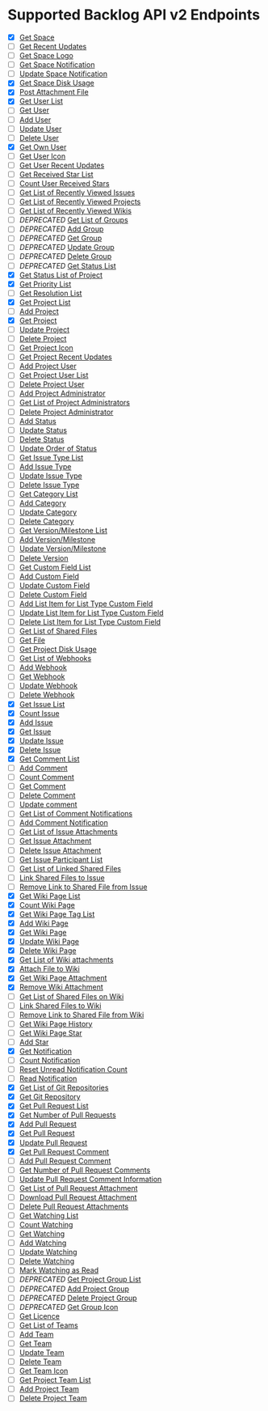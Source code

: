 # Supported Backlog API v2 Endpoints

- [x] [Get Space](https://developer.nulab.com/docs/backlog/api/2/get-space/)
- [ ] [Get Recent Updates](https://developer.nulab.com/docs/backlog/api/2/get-recent-updates/)
- [ ] [Get Space Logo](https://developer.nulab.com/docs/backlog/api/2/get-space-logo/)
- [ ] [Get Space Notification](https://developer.nulab.com/docs/backlog/api/2/get-space-notification/)
- [ ] [Update Space Notification](https://developer.nulab.com/docs/backlog/api/2/update-space-notification/)
- [x] [Get Space Disk Usage](https://developer.nulab.com/docs/backlog/api/2/get-space-disk-usage/)
- [x] [Post Attachment File](https://developer.nulab.com/docs/backlog/api/2/post-attachment-file/)
- [x] [Get User List](https://developer.nulab.com/docs/backlog/api/2/get-user-list/)
- [ ] [Get User](https://developer.nulab.com/docs/backlog/api/2/get-user/)
- [ ] [Add User](https://developer.nulab.com/docs/backlog/api/2/add-user/)
- [ ] [Update User](https://developer.nulab.com/docs/backlog/api/2/update-user/)
- [ ] [Delete User](https://developer.nulab.com/docs/backlog/api/2/delete-user/)
- [x] [Get Own User](https://developer.nulab.com/docs/backlog/api/2/get-own-user/)
- [ ] [Get User Icon](https://developer.nulab.com/docs/backlog/api/2/get-user-icon/)
- [ ] [Get User Recent Updates](https://developer.nulab.com/docs/backlog/api/2/get-user-recent-updates/)
- [ ] [Get Received Star List](https://developer.nulab.com/docs/backlog/api/2/get-received-star-list/)
- [ ] [Count User Received Stars](https://developer.nulab.com/docs/backlog/api/2/count-user-received-stars/)
- [ ] [Get List of Recently Viewed Issues](https://developer.nulab.com/docs/backlog/api/2/get-list-of-recently-viewed-issues/)
- [ ] [Get List of Recently Viewed Projects](https://developer.nulab.com/docs/backlog/api/2/get-list-of-recently-viewed-projects/)
- [ ] [Get List of Recently Viewed Wikis](https://developer.nulab.com/docs/backlog/api/2/get-list-of-recently-viewed-wikis/)
- [ ] *DEPRECATED* [Get List of Groups](https://developer.nulab.com/docs/backlog/api/2/get-list-of-groups/)
- [ ] *DEPRECATED* [Add Group](https://developer.nulab.com/docs/backlog/api/2/add-group/)
- [ ] *DEPRECATED* [Get Group](https://developer.nulab.com/docs/backlog/api/2/get-group/)
- [ ] *DEPRECATED* [Update Group](https://developer.nulab.com/docs/backlog/api/2/update-group/)
- [ ] *DEPRECATED* [Delete Group](https://developer.nulab.com/docs/backlog/api/2/delete-group/)
- [ ] *DEPRECATED* [Get Status List](https://developer.nulab.com/docs/backlog/api/2/get-status-list/)
- [x] [Get Status List of Project](https://developer.nulab.com/docs/backlog/api/2/get-status-list-of-project/)
- [x] [Get Priority List](https://developer.nulab.com/docs/backlog/api/2/get-priority-list/)
- [ ] [Get Resolution List](https://developer.nulab.com/docs/backlog/api/2/get-resolution-list/)
- [x] [Get Project List](https://developer.nulab.com/docs/backlog/api/2/get-project-list/)
- [ ] [Add Project](https://developer.nulab.com/docs/backlog/api/2/add-project/)
- [x] [Get Project](https://developer.nulab.com/docs/backlog/api/2/get-project/)
- [ ] [Update Project](https://developer.nulab.com/docs/backlog/api/2/update-project/)
- [ ] [Delete Project](https://developer.nulab.com/docs/backlog/api/2/delete-project/)
- [ ] [Get Project Icon](https://developer.nulab.com/docs/backlog/api/2/get-project-icon/)
- [ ] [Get Project Recent Updates](https://developer.nulab.com/docs/backlog/api/2/get-project-recent-updates/)
- [ ] [Add Project User](https://developer.nulab.com/docs/backlog/api/2/add-project-user/)
- [ ] [Get Project User List](https://developer.nulab.com/docs/backlog/api/2/get-project-user-list/)
- [ ] [Delete Project User](https://developer.nulab.com/docs/backlog/api/2/delete-project-user/)
- [ ] [Add Project Administrator](https://developer.nulab.com/docs/backlog/api/2/add-project-administrator/)
- [ ] [Get List of Project Administrators](https://developer.nulab.com/docs/backlog/api/2/get-list-of-project-administrators/)
- [ ] [Delete Project Administrator](https://developer.nulab.com/docs/backlog/api/2/delete-project-administrator/)
- [ ] [Add Status](https://developer.nulab.com/docs/backlog/api/2/add-status/)
- [ ] [Update Status](https://developer.nulab.com/docs/backlog/api/2/update-status/)
- [ ] [Delete Status](https://developer.nulab.com/docs/backlog/api/2/delete-status/)
- [ ] [Update Order of Status](https://developer.nulab.com/docs/backlog/api/2/update-order-of-status/)
- [ ] [Get Issue Type List](https://developer.nulab.com/docs/backlog/api/2/get-issue-type-list/)
- [ ] [Add Issue Type](https://developer.nulab.com/docs/backlog/api/2/add-issue-type/)
- [ ] [Update Issue Type](https://developer.nulab.com/docs/backlog/api/2/update-issue-type/)
- [ ] [Delete Issue Type](https://developer.nulab.com/docs/backlog/api/2/delete-issue-type/)
- [ ] [Get Category List](https://developer.nulab.com/docs/backlog/api/2/get-category-list/)
- [ ] [Add Category](https://developer.nulab.com/docs/backlog/api/2/add-category/)
- [ ] [Update Category](https://developer.nulab.com/docs/backlog/api/2/update-category/)
- [ ] [Delete Category](https://developer.nulab.com/docs/backlog/api/2/delete-category/)
- [ ] [Get Version/Milestone List](https://developer.nulab.com/docs/backlog/api/2/get-version-milestone-list/)
- [ ] [Add Version/Milestone](https://developer.nulab.com/docs/backlog/api/2/add-version-milestone/)
- [ ] [Update Version/Milestone](https://developer.nulab.com/docs/backlog/api/2/update-version-milestone/)
- [ ] [Delete Version](https://developer.nulab.com/docs/backlog/api/2/delete-version/)
- [ ] [Get Custom Field List](https://developer.nulab.com/docs/backlog/api/2/get-custom-field-list/)
- [ ] [Add Custom Field](https://developer.nulab.com/docs/backlog/api/2/add-custom-field/)
- [ ] [Update Custom Field](https://developer.nulab.com/docs/backlog/api/2/update-custom-field/)
- [ ] [Delete Custom Field](https://developer.nulab.com/docs/backlog/api/2/delete-custom-field/)
- [ ] [Add List Item for List Type Custom Field](https://developer.nulab.com/docs/backlog/api/2/add-list-item-for-list-type-custom-field/)
- [ ] [Update List Item for List Type Custom Field](https://developer.nulab.com/docs/backlog/api/2/update-list-item-for-list-type-custom-field/)
- [ ] [Delete List Item for List Type Custom Field](https://developer.nulab.com/docs/backlog/api/2/delete-list-item-for-list-type-custom-field/)
- [ ] [Get List of Shared Files](https://developer.nulab.com/docs/backlog/api/2/get-list-of-shared-files/)
- [ ] [Get File](https://developer.nulab.com/docs/backlog/api/2/get-file/)
- [ ] [Get Project Disk Usage](https://developer.nulab.com/docs/backlog/api/2/get-project-disk-usage/)
- [ ] [Get List of Webhooks](https://developer.nulab.com/docs/backlog/api/2/get-list-of-webhooks/)
- [ ] [Add Webhook](https://developer.nulab.com/docs/backlog/api/2/add-webhook/)
- [ ] [Get Webhook](https://developer.nulab.com/docs/backlog/api/2/get-webhook/)
- [ ] [Update Webhook](https://developer.nulab.com/docs/backlog/api/2/update-webhook/)
- [ ] [Delete Webhook](https://developer.nulab.com/docs/backlog/api/2/delete-webhook/)
- [x] [Get Issue List](https://developer.nulab.com/docs/backlog/api/2/get-issue-list/)
- [x] [Count Issue](https://developer.nulab.com/docs/backlog/api/2/count-issue/)
- [x] [Add Issue](https://developer.nulab.com/docs/backlog/api/2/add-issue/)
- [x] [Get Issue](https://developer.nulab.com/docs/backlog/api/2/get-issue/)
- [x] [Update Issue](https://developer.nulab.com/docs/backlog/api/2/update-issue/)
- [x] [Delete Issue](https://developer.nulab.com/docs/backlog/api/2/delete-issue/)
- [x] [Get Comment List](https://developer.nulab.com/docs/backlog/api/2/get-comment-list/)
- [ ] [Add Comment](https://developer.nulab.com/docs/backlog/api/2/add-comment/)
- [ ] [Count Comment](https://developer.nulab.com/docs/backlog/api/2/count-comment/)
- [ ] [Get Comment](https://developer.nulab.com/docs/backlog/api/2/get-comment/)
- [ ] [Delete Comment](https://developer.nulab.com/docs/backlog/api/2/delete-comment/)
- [ ] [Update comment](https://developer.nulab.com/docs/backlog/api/2/update-comment/)
- [ ] [Get List of Comment Notifications](https://developer.nulab.com/docs/backlog/api/2/get-list-of-comment-notifications/)
- [ ] [Add Comment Notification](https://developer.nulab.com/docs/backlog/api/2/add-comment-notification/)
- [ ] [Get List of Issue Attachments](https://developer.nulab.com/docs/backlog/api/2/get-list-of-issue-attachments/)
- [ ] [Get Issue Attachment](https://developer.nulab.com/docs/backlog/api/2/get-issue-attachment/)
- [ ] [Delete Issue Attachment](https://developer.nulab.com/docs/backlog/api/2/delete-issue-attachment/)
- [ ] [Get Issue Participant List](https://developer.nulab.com/docs/backlog/api/2/get-issue-participant-list/)
- [ ] [Get List of Linked Shared Files](https://developer.nulab.com/docs/backlog/api/2/get-list-of-linked-shared-files/)
- [ ] [Link Shared Files to Issue](https://developer.nulab.com/docs/backlog/api/2/link-shared-files-to-issue/)
- [ ] [Remove Link to Shared File from Issue](https://developer.nulab.com/docs/backlog/api/2/remove-link-to-shared-file-from-issue/)
- [x] [Get Wiki Page List](https://developer.nulab.com/docs/backlog/api/2/get-wiki-page-list/)
- [x] [Count Wiki Page](https://developer.nulab.com/docs/backlog/api/2/count-wiki-page/)
- [x] [Get Wiki Page Tag List](https://developer.nulab.com/docs/backlog/api/2/get-wiki-page-tag-list/)
- [x] [Add Wiki Page](https://developer.nulab.com/docs/backlog/api/2/add-wiki-page/)
- [x] [Get Wiki Page](https://developer.nulab.com/docs/backlog/api/2/get-wiki-page/)
- [x] [Update Wiki Page](https://developer.nulab.com/docs/backlog/api/2/update-wiki-page/)
- [x] [Delete Wiki Page](https://developer.nulab.com/docs/backlog/api/2/delete-wiki-page/)
- [x] [Get List of Wiki attachments](https://developer.nulab.com/docs/backlog/api/2/get-list-of-wiki-attachments/)
- [x] [Attach File to Wiki](https://developer.nulab.com/docs/backlog/api/2/attach-file-to-wiki/)
- [x] [Get Wiki Page Attachment](https://developer.nulab.com/docs/backlog/api/2/get-wiki-page-attachment/)
- [x] [Remove Wiki Attachment](https://developer.nulab.com/docs/backlog/api/2/remove-wiki-attachment/)
- [ ] [Get List of Shared Files on Wiki](https://developer.nulab.com/docs/backlog/api/2/get-list-of-shared-files-on-wiki/)
- [ ] [Link Shared Files to Wiki](https://developer.nulab.com/docs/backlog/api/2/link-shared-files-to-wiki/)
- [ ] [Remove Link to Shared File from Wiki](https://developer.nulab.com/docs/backlog/api/2/remove-link-to-shared-file-from-wiki/)
- [ ] [Get Wiki Page History](https://developer.nulab.com/docs/backlog/api/2/get-wiki-page-history/)
- [ ] [Get Wiki Page Star](https://developer.nulab.com/docs/backlog/api/2/get-wiki-page-star/)
- [ ] [Add Star](https://developer.nulab.com/docs/backlog/api/2/add-star/)
- [x] [Get Notification](https://developer.nulab.com/docs/backlog/api/2/get-notification/)
- [ ] [Count Notification](https://developer.nulab.com/docs/backlog/api/2/count-notification/)
- [ ] [Reset Unread Notification Count](https://developer.nulab.com/docs/backlog/api/2/reset-unread-notification-count/)
- [ ] [Read Notification](https://developer.nulab.com/docs/backlog/api/2/read-notification/)
- [x] [Get List of Git Repositories](https://developer.nulab.com/docs/backlog/api/2/get-list-of-git-repositories/)
- [x] [Get Git Repository](https://developer.nulab.com/docs/backlog/api/2/get-git-repository/)
- [x] [Get Pull Request List](https://developer.nulab.com/docs/backlog/api/2/get-pull-request-list/)
- [x] [Get Number of Pull Requests](https://developer.nulab.com/docs/backlog/api/2/get-number-of-pull-requests/)
- [x] [Add Pull Request](https://developer.nulab.com/docs/backlog/api/2/add-pull-request/)
- [x] [Get Pull Request](https://developer.nulab.com/docs/backlog/api/2/get-pull-request/)
- [x] [Update Pull Request](https://developer.nulab.com/docs/backlog/api/2/update-pull-request/)
- [x] [Get Pull Request Comment](https://developer.nulab.com/docs/backlog/api/2/get-pull-request-comment/)
- [ ] [Add Pull Request Comment](https://developer.nulab.com/docs/backlog/api/2/add-pull-request-comment/)
- [ ] [Get Number of Pull Request Comments](https://developer.nulab.com/docs/backlog/api/2/get-number-of-pull-request-comments/)
- [ ] [Update Pull Request Comment Information](https://developer.nulab.com/docs/backlog/api/2/update-pull-request-comment-information/)
- [ ] [Get List of Pull Request Attachment](https://developer.nulab.com/docs/backlog/api/2/get-list-of-pull-request-attachment/)
- [ ] [Download Pull Request Attachment](https://developer.nulab.com/docs/backlog/api/2/download-pull-request-attachment/)
- [ ] [Delete Pull Request Attachments](https://developer.nulab.com/docs/backlog/api/2/delete-pull-request-attachments/)
- [ ] [Get Watching List](https://developer.nulab.com/docs/backlog/api/2/get-watching-list/)
- [ ] [Count Watching](https://developer.nulab.com/docs/backlog/api/2/count-watching/)
- [ ] [Get Watching](https://developer.nulab.com/docs/backlog/api/2/get-watching/)
- [ ] [Add Watching](https://developer.nulab.com/docs/backlog/api/2/add-watching/)
- [ ] [Update Watching](https://developer.nulab.com/docs/backlog/api/2/update-watching/)
- [ ] [Delete Watching](https://developer.nulab.com/docs/backlog/api/2/delete-watching/)
- [ ] [Mark Watching as Read](https://developer.nulab.com/docs/backlog/api/2/mark-watching-as-read/)
- [ ] *DEPRECATED* [Get Project Group List](https://developer.nulab.com/docs/backlog/api/2/get-project-group-list/)
- [ ] *DEPRECATED* [Add Project Group](https://developer.nulab.com/docs/backlog/api/2/add-project-group/)
- [ ] *DEPRECATED* [Delete Project Group](https://developer.nulab.com/docs/backlog/api/2/delete-project-group/)
- [ ] *DEPRECATED* [Get Group Icon](https://developer.nulab.com/docs/backlog/api/2/get-group-icon/)
- [ ] [Get Licence](https://developer.nulab.com/docs/backlog/api/2/get-licence/)
- [ ] [Get List of Teams](https://developer.nulab.com/docs/backlog/api/2/get-list-of-teams/)
- [ ] [Add Team](https://developer.nulab.com/docs/backlog/api/2/add-team/)
- [ ] [Get Team](https://developer.nulab.com/docs/backlog/api/2/get-team/)
- [ ] [Update Team](https://developer.nulab.com/docs/backlog/api/2/update-team/)
- [ ] [Delete Team](https://developer.nulab.com/docs/backlog/api/2/delete-team/)
- [ ] [Get Team Icon](https://developer.nulab.com/docs/backlog/api/2/get-team-icon/)
- [ ] [Get Project Team List](https://developer.nulab.com/docs/backlog/api/2/get-project-team-list/)
- [ ] [Add Project Team](https://developer.nulab.com/docs/backlog/api/2/add-project-team/)
- [ ] [Delete Project Team](https://developer.nulab.com/docs/backlog/api/2/delete-project-team/)

